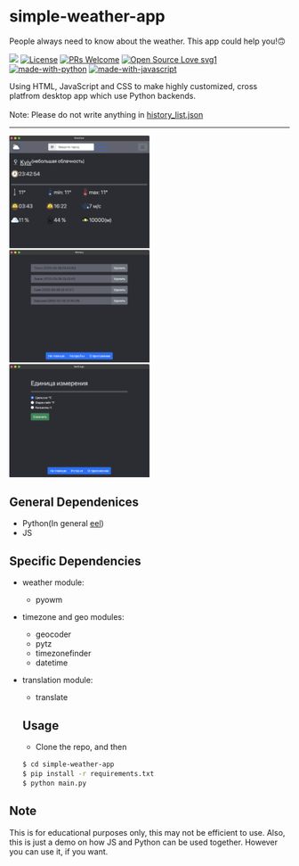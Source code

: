 # simple-weather-app
People always need to know about the weather. This app could help you!🙃

![](https://api.visitorbadge.io/api/VisitorHit?user=YarikGrabovetsf&repo=simple-weather-app&countColor=%237B1E7A)
[![License](https://img.shields.io/badge/License-Apache_2.0-green.svg)](https://github.com/YarikGrabovets/simple-weather-app/LICENSE)
[![PRs Welcome](https://img.shields.io/badge/PRs-welcome-brightgreen.svg?style=flat-square)](http://makeapullrequest.com)
[![Open Source Love svg1](https://badges.frapsoft.com/os/v1/open-source.svg?v=103)](https://github.com/ellerbrock/open-source-badges/)
<br>
[![made-with-python](https://img.shields.io/badge/Made%20with-Python-1f425f.svg)](https://www.python.org/)
[![made-with-javascript](https://img.shields.io/badge/Made%20with-JavaScript-orange.svg)](https://www.javascript.com)

Using HTML, JavaScript and CSS to make highly customized, cross platfrom desktop app which use Python backends.
<br>
<br>
Note: Please do not write anything in [history_list.json](https://github.com/YarikGrabovets/simple-weather-app/blob/main/history_list.json)
<hr>
<img src="/samples/preview1.png" width="50%" />
<img src="/samples/preview2.png" width="50%" />
<img src="/samples/preview3.png" width="50%" />

## General Dependenices
  * Python(In general [eel](https://github.com/ChrisKnott/Eel))
  * JS

 ## Specific Dependencies
  * weather module:
    * pyowm
   
  * timezone and geo modules:
    * geocoder
    * pytz
    * timezonefinder
    * datetime

 * translation module: 
    * translate

    ## Usage
      * Clone the repo, and then
      ```sh
      $ cd simple-weather-app
      $ pip install -r requirements.txt
      $ python main.py
      ```

## Note
This is for educational purposes only, this may not be efficient to use. Also, this is just a demo on how
JS and Python can be used together. However you can use it, if you want.
